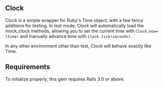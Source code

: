 ## Clock

Clock is a simple wrapper for Ruby's Time object, with a few fancy additions for testing. In test mode, Clock
will automatically load the mock_clock methods, allowing you to set the current time with <code>Clock.now=(time)</code>
and manually advance time with <code>Clock.tick(seconds)</code>.

In any other environment other than test, Clock will behave exactly like Time.

## Requirements

To initialize properly, this gem requires Rails 3.0 or above.
